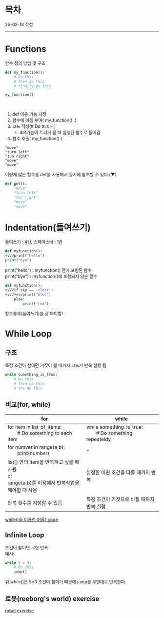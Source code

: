 # 목차
25-02-18 작성

---

# Functions
함수 정의 방법 및 구조
```py
def my_function():
    # Do this
    # Then do this
    # finally do this

my_function()
```
<br>

1. def 이용 기능 지정
2. 함수에 이름 부여( my_function(): )
3. 코드 작성(# Do this ~ )
    * def기능이 트리거 될 때 실행된 함수로 들어감
4. 함수 호출( my_function() ) <br>

```
"move"
"turn left"
"tun right"
"move"
"move"
```

이렇게 많은 함수를 def를 사용해서 동시에 참조할 수 있다.(▼) 

```py
def get():
    "move"
    "turn left"
    "tun right"
    "move"
    "move"
```

# Indentation(들여쓰기)
들여쓰기 : 4칸, 스페이스바 : 1칸

```py
def myfunction():
√√√√print("hello")
print("bye")
```

print("hello") : myfunction() 안에 포함된 함수 <br>
print("bye") : myfunction()에 포함되지 않은 함수


```py
def myfunction():
√√√√if sky == 'clear':
√√√√√√√√print("blue")
    else:
        print("red")
```
함수블록(들여쓰기)를 잘 봐야함!


# While Loop
## 구조
특정 조건이 참이면 거짓이 될 때까지 코드가 반복 실행 됨

```py
while something_is_true:
    # Do this
    # Then do this
    # the do this
``` 

## 비교(for, while)
| for | while |
|---|---|
| for item in list_of_items: <br>   # Do something to each item  | while something_is_true: <br>   # Do something repeateldy |
| for numver in range(a,b): <br>   print(number) | - |
| list[] 안의 item을 반복하고 싶을 때 사용 <br> or <br> range(a,b)를 이용해서 반복작업을 해야할 때 사용 | 설정한 어떤 조건을 따를 때까지 반복 |
| 반복 횟수를 지정할 수 있음 | 특정 조건이 거짓으로 바뀔 때까지 반복 실행 |

[while()을 이용한 허들1 code](https://github.com/Song1610/100days/blob/main/Day%206/exercise/new/hurdle_1(while).py)

## Infinite Loop
조건이 참이면 무한 반복
<br>
예시:

```py
while 5 > 3:
    # Do this
    jump()
```
위 while()은 5>3 조건이 참이기 때문에 jump를 무한대로 반복한다.

## 로봇(reeborg's world) exercise
[robot exercise](https://github.com/Song1610/100days/tree/main/Day%206/exercise)

